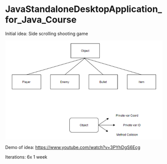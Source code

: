 # JavaStandaloneDesktopApplication_for_Java_Course


Initial idea: Side scrolling shooting game

![](img.PNG)

Demo of idea: https://www.youtube.com/watch?v=3PYhDgS6Ecg

Iterations: 6x 1 week 

